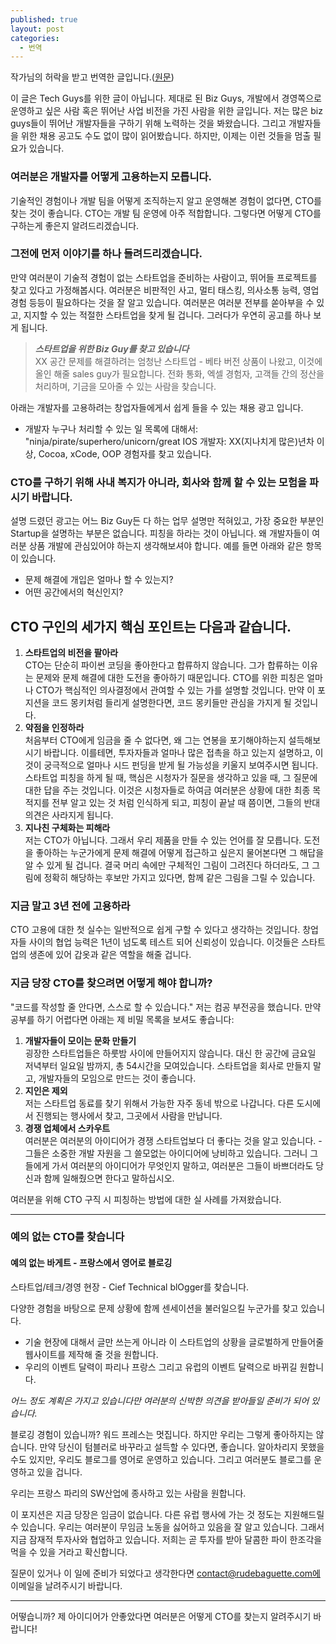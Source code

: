 ```yaml
---
published: true
layout: post
categories:
  - 번역
---
```


작가님의 허락을 받고 번역한 글입니다.([원문](https://www.rudebaguette.com/en/2011/12/three-golden-rules-to-finding-a-cto/))

이 글은 Tech Guys를 위한 글이 아닙니다. 제대로 된 Biz Guys, 개발에서 경영쪽으로 운영하고 싶은 사람 혹은 뛰어난 사업 비전을 가진 사람을 위한 글입니다. 저는 많은 biz guys들이 뛰어난 개발자들을 구하기 위해 노력하는 것을 봐왔습니다. 그리고 개발자들을 위한 채용 공고도 수도 없이 많이 읽어봤습니다. 하지만, 이제는 이런 것들을 멈출 필요가 있습니다. 

### 여러분은 개발자를 어떻게 고용하는지 모릅니다.  

기술적인 경험이나 개발 팀을 어떻게 조직하는지 알고 운영해본 경험이 없다면, CTO를 찾는 것이 좋습니다. CTO는 개발 팀 운영에 아주 적합합니다. 그렇다면 어떻게 CTO를 구하는게 좋은지 알려드리겠습니다.

### 그전에 먼저 이야기를 하나 들려드리겠습니다.
만약 여러분이 기술적 경험이 없는 스타트업을 준비하는 사람이고, 뛰어들 프로젝트를 찾고 있다고 가정해봅시다. 여러분은 비판적인 사고, 멀티 태스킹, 의사소통 능력, 영업 경험 등등이 필요하다는 것을 잘 알고 있습니다. 여러분은 여러분 전부를 쏟아부을 수 있고, 지지할 수 있는 적절한 스타트업을 찾게 될 겁니다. 그러다가 우연히 공고를 하나 보게 됩니다. 

> _**스타트업을 위한 Biz Guy를 찾고 있습니다**_  
XX 공간 문제를 해결하려는 엄청난 스타트업 - 베타 버전 상품이 나왔고, 이것에 올인 해줄 sales guy가 필요합니다. 전화 통화, 엑셀 경험자, 고객들 간의 정산을 처리하며, 기금을 모아줄 수 있는 사람을 찾습니다.

아래는 개발자를 고용하려는 창업자들에게서 쉽게 들을 수 있는 채용 광고 입니다. 
- 개발자 누구나 처리할 수 있는 일 목록에 대해서: "ninja/pirate/superhero/unicorn/great IOS 개발자: XX(지나치게 많은)년차 이상, Cocoa, xCode, OOP 경험자를 찾고 있습니다.


### CTO를 구하기 위해 사내 복지가 아니라, 회사와 함께 할 수 있는 **모험**을 파시기 바랍니다. 
설명 드렸던 광고는 어느 Biz Guy든 다 하는 업무 설명만 적혀있고, 가장 중요한 부분인 Startup을 설명하는 부분은 없습니다. 피칭을 하라는 것이 아닙니다. 왜 개발자들이 여러분 상품 개발에 관심있어야 하는지 생각해보셔야 합니다. 예를 들면 아래와 같은 항목이 있습니다.
- 문제 해결에 개입은 얼마나 할 수 있는지?
- 어떤 공간에서의 혁신인지?

## CTO 구인의 세가지 핵심 포인트는 다음과 같습니다.
1. **스타트업의 비전을 팔아라**   
CTO는 단순히 파이썬 코딩을 좋아한다고 합류하지 않습니다. 그가 합류하는 이유는 문제와 문제 해결에 대한 도전을 좋아하기 때문입니다. CTO를 위한 피칭은 얼마나 CTO가 핵심적인 의사결정에서 관여할 수 있는 가를 설명할 것입니다. 만약 이 포지션을 코드 몽키처럼 들리게 설명한다면, 코드 몽키들만 관심을 가지게 될 것입니다.
2. **약점을 인정하라**  
처음부터 CTO에게 임금을 줄 수 없다면, 왜 그는 연봉을 포기해야하는지 설득해보시기 바랍니다. 이를테면, 투자자들과 얼마나 많은 접촉을 하고 있는지 설명하고, 이것이 궁극적으로 얼마나 시드 펀딩을 받게 될 가능성을 키울지 보여주시면 됩니다. 스타트업 피칭을 하게 될 때, 핵심은 시청자가 질문을 생각하고 있을 때, 그 질문에 대한 답을 주는 것입니다. 이것은 시청자들로 하여금 여러분은 상황에 대한 최종 목적지를 전부 알고 있는 것 처럼 인식하게 되고, 피칭이 끝날 때 쯤이면, 그들의 반대 의견은 사라지게 됩니다.
3. **지나친 구체화는 피해라**  
저는 CTO가 아닙니다. 그래서 우리 제품을 만들 수 있는 언어를 잘 모릅니다. 도전을 좋아하는 누군가에게 문제 해결에 어떻게 접근하고 싶은지 물어본다면 그 해답을 알 수 있게 될 겁니다. 결국 머리 속에만 구체적인 그림이 그려진다 하더라도, 그 그림에 정확히 해당하는 후보만 가지고 있다면, 함께 같은 그림을 그릴 수 있습니다.

### 지금 말고 3년 전에 고용하라
CTO 고용에 대한 첫 실수는 일반적으로 쉽게 구할 수 있다고 생각하는 것입니다. 창업자들 사이의 협업 능력은 1년이 넘도록 테스트 되어 신뢰성이 있습니다. 이것들은 스타트업의 생존에 있어 갑옷과 같은 역할을 해줄 겁니다. 

### 지금 당장 CTO를 찾으려면 어떻게 해야 합니까?
"코드를 작성할 줄 안다면, 스스로 할 수 있습니다." 저는 컴공 부전공을 했습니다. 
만약 공부를 하기 어렵다면 아래는 제 비밀 목록을 보셔도 좋습니다:

1. **개발자들이 모이는 문화 만들기**  
굉장한 스타트업들은 하룻밤 사이에 만들어지지 않습니다. 대신 한 공간에 금요일 저녁부터 일요일 밤까지, 총 54시간을 모여있습니다. 스타트업을 회사로 만들지 말고, 개발자들의 모임으로 만드는 것이 좋습니다.
2. **지인은 제외**  
저는 스타트업 동료를 찾기 위해서 가능한 자주 동네 밖으로 나갑니다. 다른 도시에서 진행되는 행사에서 찾고, 그곳에서 사람을 만납니다.
3. **경쟁 업체에서 스카우트**  
여러분은 여러분의 아이디어가 경쟁 스타트업보다 더 좋다는 것을 알고 있습니다. - 그들은 소중한 개발 자원을 그 쓸모없는 아이디어에 낭비하고 있습니다. 그러니 그들에게 가서 여러분의 아이디어가 무엇인지 말하고, 여러분은 그들이 바쁘더라도 당신과 함께 일해줬으면 한다고 말하십시오.

여러분을 위해 CTO 구직 시 피칭하는 방법에 대한 실 사례를 가져왔습니다.

---
### 예의 없는 CTO를 찾습니다

#### 예의 없는 바게트 - 프랑스에서 영어로 블로깅  

스타트업/테크/경영 현장 - Cief Technical blOgger를 찾습니다.  

다양한 경험을 바탕으로 문제 상황에 함께 센세이션을 불러일으킬 누군가를 찾고 있습니다. 
- 기술 현장에 대해서 글만 쓰는게 아니라 이 스타트업의 상황을 글로벌하게 만들어줄 웹사이트를 제작해 줄 것을 원합니다. 
- 우리의 이벤트 달력이 파리나 프랑스 그리고 유럽의 이벤트 달력으로 바뀌길 원합니다.   

_어느 정도 계획은 가지고 있습니다만 여러분의 신박한 의견을 받아들일 준비가 되어 있습니다._ 

블로깅 경험이 있습니까? 워드 프레스는 멋집니다. 하지만 우리는 그렇게 좋아하지는 않습니다. 만약 당신이 텀블러로 바꾸라고 설득할 수 있다면, 좋습니다. 알아차리지 못했을 수도 있지만, 우리도 블로그를 영어로 운영하고 있습니다. 그리고 여러분도 블로그를 운영하고 있을 겁니다. 

우리는 프랑스 파리의 SW산업에 종사하고 있는 사람을 원합니다.

이 포지션은 지금 당장은 임금이 없습니다. 다른 유럽 행사에 가는 것 정도는 지원해드릴 수 있습니다. 우리는 여러분이 무임금 노동을 싫어하고 있음을 잘 알고 있습니다. 그래서 지금 잠재적 투자사와 협업하고 있습니다. 저희는 곧 투자를 받아 달콤한 파이 한조각을 먹을 수 있을 거라고 확신합니다. 

질문이 있거나 이 일에 준비가 되었다고 생각한다면 contact@rudebaguette.com에 이메일을 날려주시기 바랍니다.

--- 
어떻습니까? 제 아이디어가 안좋았다면 여러분은 어떻게 CTO를 찾는지 알려주시기 바랍니다!
